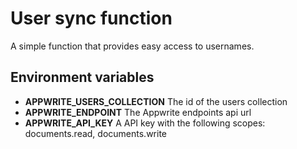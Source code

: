 # User sync function
A simple function that provides easy access to usernames.

## Environment variables
- **APPWRITE_USERS_COLLECTION** The id of the users collection
- **APPWRITE_ENDPOINT** The Appwrite endpoints api url
- **APPWRITE_API_KEY** A API key with the following scopes: documents.read, documents.write
